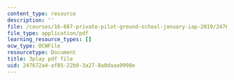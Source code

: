 ```yaml
---
content_type: resource
description: ''
file: /courses/16-687-private-pilot-ground-school-january-iap-2019/247672a4af8522b03a278a0daaa9998e_alLh1Jdqwvg.pdf
file_type: application/pdf
learning_resource_types: []
ocw_type: OCWFile
resourcetype: Document
title: 3play pdf file
uid: 247672a4-af85-22b0-3a27-8a0daaa9998e
---
```

